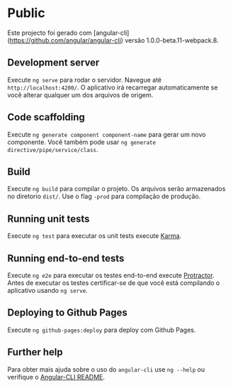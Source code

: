 # Public

Este projecto foi gerado com [angular-cli] (https://github.com/angular/angular-cli) versão 1.0.0-beta.11-webpack.8.

## Development server

Execute `ng serve` para rodar o servidor. Navegue até `http://localhost:4200/`. O aplicativo irá recarregar automaticamente se você alterar qualquer um dos arquivos de origem.

## Code scaffolding

Execute `ng generate component component-name` para gerar um novo componente. Você também pode usar `ng generate directive/pipe/service/class`.

## Build

Execute `ng build` para compilar o projeto. Os arquivos serão armazenados no diretorio `dist/`. Use o flag `-prod` para compilação de produção.

## Running unit tests

Execute `ng test` para executar os unit tests execute [Karma](https://karma-runner.github.io).

## Running end-to-end tests

Execute `ng e2e` para executar os testes end-to-end execute [Protractor](http://www.protractortest.org/).
Antes de executar os testes certificar-se de que você está compilando o aplicativo usando `ng serve`.

## Deploying to Github Pages

Execute `ng github-pages:deploy` para deploy com Github Pages.

## Further help

Para obter mais ajuda sobre o uso do `angular-cli` use `ng --help` ou verifique o [Angular-CLI README](https://github.com/angular/angular-cli/blob/master/README.md).
